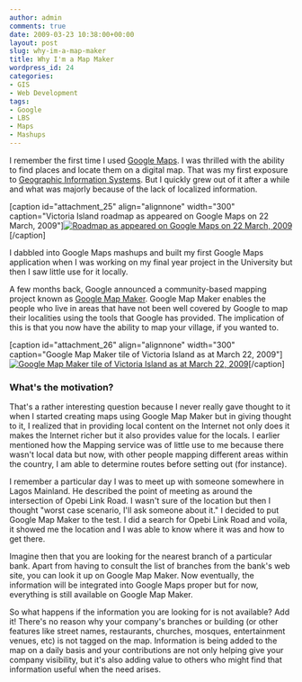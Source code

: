 ```yaml
---
author: admin
comments: true
date: 2009-03-23 10:38:00+00:00
layout: post
slug: why-im-a-map-maker
title: Why I'm a Map Maker
wordpress_id: 24
categories:
- GIS
- Web Development
tags:
- Google
- LBS
- Maps
- Mashups
---
```


I remember the first time I used [Google Maps](http://maps.google.com/). I was thrilled with the ability to find places and locate them on a digital map. That was my first exposure to [Geographic Information Systems](http://en.wikipedia.org/wiki/GIS). But I quickly grew out of it after a while and what was majorly because of the lack of localized information.

[caption id="attachment_25" align="alignnone" width="300" caption="Victoria Island roadmap as appeared on Google Maps on 22 March, 2009"][![Roadmap as appeared on Google Maps on 22 March, 2009](http://blog.timakinbo.com/wp-content/uploads/2009/03/staticmap-roadmap-300x300.gif)](http://blog.timakinbo.com/wp-content/uploads/2009/03/staticmap-roadmap.gif)[/caption]

I dabbled into Google Maps mashups and built my first Google Maps application when I was working on my final year project in the University but then I saw little use for it locally.

A few months back, Google announced a community-based mapping project known as [Google Map Maker](http://www.google.com/mapmaker). Google Map Maker enables the people who live in areas that have not been well covered by Google to map their localities using the tools that Google has provided. The implication of this is that you now have the ability to map your village, if you wanted to.

[caption id="attachment_26" align="alignnone" width="300" caption="Google Map Maker tile of Victoria Island as at March 22, 2009"][![Google Map Maker tile of Victoria Island as at March 22, 2009](http://blog.timakinbo.com/wp-content/uploads/2009/03/staticmap-mapmaker-roadpmap-300x300.gif)](http://blog.timakinbo.com/wp-content/uploads/2009/03/staticmap-mapmaker-roadpmap.gif)[/caption]


### What's the motivation?


That's a rather interesting question because I never really gave thought to it when I started creating maps using Google Map Maker but in giving thought to it, I realized that in providing local content on the Internet not only does it makes the Internet richer but it also provides value for the locals. I earlier mentioned how the Mapping service was of little use to me because there wasn't local data but now, with other people mapping different areas within the country, I am able to determine routes before setting out (for instance).

I remember a particular day I was to meet up with someone somewhere in Lagos Mainland. He described the point of meeting as around the intersection of Opebi Link Road. I wasn't sure of the location but then I thought "worst case scenario, I'll ask someone about it." I decided to put Google Map Maker to the test. I did a search for Opebi Link Road and voila, it showed me the location and I was able to know where it was and how to get there.

Imagine then that you are looking for the nearest branch of a particular bank. Apart from having to consult the list of branches from the bank's web site, you can look it up on Google Map Maker. Now eventually, the information will be integrated into Google Maps proper but for now, everything is still available on Google Map Maker.

So what happens if the information you are looking for is not available? Add it! There's no reason why your company's branches or building (or other features like street names, restaurants, churches, mosques, entertainment venues, etc) is not tagged on the map. Information is being added to the map on a daily basis and your contributions are not only helping give your company visibility, but it's also adding value to others who might find that information useful when the need arises.
